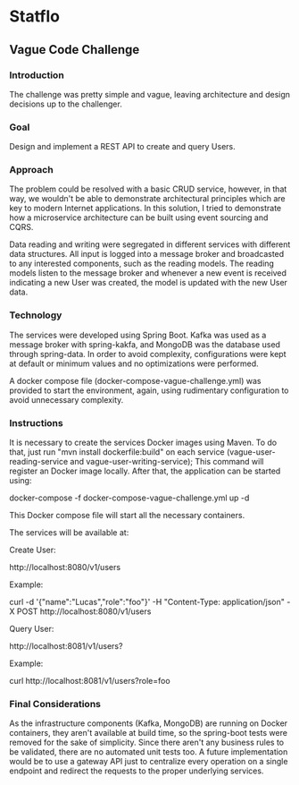 Statflo
=======
Vague Code Challenge
-----------

### Introduction

The challenge was pretty simple and vague, leaving architecture and design decisions up to the challenger. 

### Goal

Design and implement a REST API to create and query Users.

### Approach

The problem could be resolved with a basic CRUD service, however, in that way, we wouldn't be able to demonstrate architectural principles which are key to modern Internet applications. In this solution, I tried to demonstrate how a microservice architecture can be built using event sourcing and CQRS.
 
Data reading and writing were segregated in different services with different data structures. All input is logged into a message broker and broadcasted to any interested components, such as the reading models.
The reading models listen to the message broker and whenever a new event is received indicating a new User was created, the model is updated with the new User data.

### Technology

The services were developed using Spring Boot. Kafka was used as a message broker with spring-kakfa, and MongoDB was the database used through spring-data.
In order to avoid complexity, configurations were kept at default or minimum values and no optimizations were performed.

A docker compose file (docker-compose-vague-challenge.yml) was provided to start the environment, again, using rudimentary configuration to avoid unnecessary complexity.

### Instructions

It is necessary to create the services Docker images using Maven. To do that, just run "mvn install dockerfile:build" on each service (vague-user-reading-service and vague-user-writing-service); This command will register an Docker image locally. After that, the application can be started using:

docker-compose -f docker-compose-vague-challenge.yml up -d

This Docker compose file will start all the necessary containers.

The services will be available at:

Create User: 

http://localhost:8080/v1/users

Example:

curl -d '{"name":"Lucas","role":"foo"}' -H "Content-Type: application/json" -X POST http://localhost:8080/v1/users

Query User:

http://localhost:8081/v1/users?

Example:

curl http://localhost:8081/v1/users?role=foo

### Final Considerations

As the infrastructure components (Kafka, MongoDB) are running on Docker containers, they aren't available at build time, so the spring-boot tests were removed for the sake of simplicity.
Since there aren't any business rules to be validated, there are no automated unit tests too.
A future implementation would be to use a gateway API just to centralize every operation on a single endpoint and redirect the requests to the proper underlying services.

